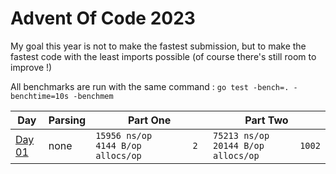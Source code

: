 # Advent Of Code 2023

My goal this year is not to make the fastest submission, but to make the fastest code with the least imports possible (of course there's still room to improve !)

All benchmarks are run with the same command : `go test -bench=. -benchtime=10s -benchmem`

<!-- Table of days -->
| Day                | Parsing     | Part One | Part Two |
|-----|--------------|-------------|----------|
| [Day 01](./day01/) |    none     |    `15956 ns/op            4144 B/op          2 allocs/op`      |    `75213 ns/op           20144 B/op       1002 allocs/op`      |